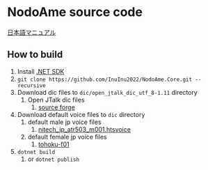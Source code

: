# NodoAme source code

[日本語マニュアル](https://inuinu2022.github.io/NodoAme.Home/)

## How to build

1. Install [.NET SDK](https://dotnet.microsoft.com/download)
2. `git clone https://github.com/InuInu2022/NodoAme.Core.git --recursive`
3. Download dic files to `dic/open_jtalk_dic_utf_8-1.11` directory
   1. Open JTalk dic files
      1. [source forge](http://downloads.sourceforge.net/open-jtalk/open_jtalk_dic_utf_8-1.11.tar.gz)
4. Download default voice files to `dic` directory
   1. default male jp voice files
      1. [nitech_jp_atr503_m001.htsvoice](https://sourceforge.net/projects/open-jtalk/files/HTS%20voice/hts_voice_nitech_jp_atr503_m001-1.05/)
   2. default female jp voice files
      1. [tohoku-f01](https://github.com/icn-lab/htsvoice-tohoku-f01)
5. `dotnet build`
   1. or `dotnet publish`